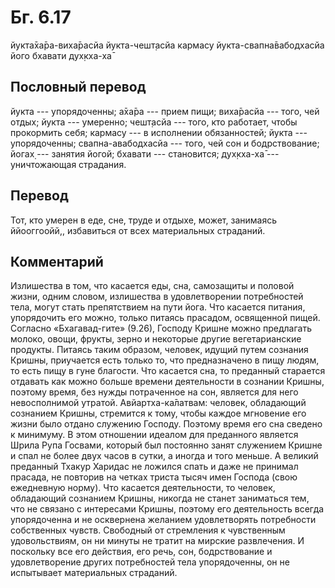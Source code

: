 # Бг. 6.17

йукта̄ха̄ра-виха̄расйа йукта-чешт̣асйа кармасу йукта-свапна̄вабодхасйа його
бхавати дух̣кха-ха̄

## Пословный перевод

йукта --- упорядоченны; а̄ха̄ра --- прием пищи; виха̄расйа --- того, чей
отдых; йукта --- умеренно; чешт̣асйа --- того, кто работает, чтобы
прокормить себя; кармасу --- в исполнении обязанностей; йукта ---
упорядоченны; свапна-авабодхасйа --- того, чей сон и бодрствование;
йогах̣ --- занятия йогой; бхавати --- становится; дух̣кха-ха̄ ---
уничтожающая страдания.

## Перевод

Тот, кто умерен в еде, сне, труде и отдыхе, может, занимаясь
ййооггоойй,, избавиться от всех материальных страданий.

## Комментарий

Излишества в том, что касается еды, сна, самозащиты и половой жизни,
одним словом, излишества в удовлетворении потребностей тела, могут стать
препятствием на пути йога. Что касается питания, упорядочить его можно,
только питаясь прасадом, освященной пищей. Согласно «Бхагавад-гите»
(9.26), Господу Кришне можно предлагать молоко, овощи, фрукты, зерно и
некоторые другие вегетарианские продукты. Питаясь таким образом,
человек, идущий путем сознания Кришны, приучается есть только то, что
предназначено в пищу людям, то есть пищу в гуне благости. Что касается
сна, то преданный старается отдавать как можно больше времени
деятельности в сознании Кришны, поэтому время, без нужды потраченное на
сон, является для него невосполнимой утратой. Авйартха-ка̄латвам:
человек, обладающий сознанием Кришны, стремится к тому, чтобы каждое
мгновение его жизни было отдано служению Господу. Поэтому время его сна
сведено к минимуму. В этом отношении идеалом для преданного является
Шрила Рупа Госвами, который был постоянно занят служением Кришне и спал
не более двух часов в сутки, а иногда и того меньше. А великий преданный
Тхакур Харидас не ложился спать и даже не принимал прасада, не повторив
на четках триста тысяч имен Господа (свою ежедневную норму). Что
касается деятельности, то человек, обладающий сознанием Кришны, никогда
не станет заниматься тем, что не связано с интересами Кришны, поэтому
его деятельность всегда упорядоченна и не осквернена желанием
удовлетворять потребности собственных чувств. Свободный от стремления к
чувственным удовольствиям, он ни минуты не тратит на мирские
развлечения. И поскольку все его действия, его речь, сон, бодрствование
и удовлетворение других потребностей тела упорядоченны, он не испытывает
материальных страданий.
